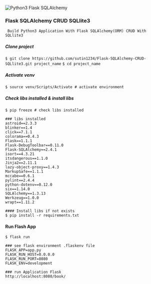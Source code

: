 ![Python3 Flask SQLAlchemy](https://danidee10.github.io/images/flask-5-overview.png)

### Flask SQLAlchemy CRUD SQLlite3
` Build Python3 Application With Flask SQLAlchemy(ORM) CRUD With SQLlite3`

##### Clone project
`$ git clone https://github.com/sutin1234/Flask-SQLAlchemy-CRUD-SQLlite3.git project_name`
`$ cd project_name`

##### Activate venv
`$ source venv/Scripts/Activate # activate environment`

##### Check libs installed & install libs
`$ pip freeze # check libs installed`
```
### libs installed
astroid==2.3.3
blinker==1.4   
click==7.1.1   
colorama==0.4.3
Flask==1.1.1
Flask-DebugToolbar==0.11.0
Flask-SQLAlchemy==2.4.1
isort==4.3.21
itsdangerous==1.1.0
Jinja2==2.11.1
lazy-object-proxy==1.4.3
MarkupSafe==1.1.1
mccabe==0.6.1
pylint==2.4.4
python-dotenv==0.12.0
six==1.14.0
SQLAlchemy==1.3.13
Werkzeug==1.0.0
wrapt==1.11.2
```

```
#### Install libs if not exists
$ pip install -r requirements.txt
```
#### Run Flash App
`` $ flask run ``
```
### see flask environment .flaskenv file
FLASK_APP=app.py
FLASK_RUN_HOST=0.0.0.0
FLASK_RUN_PORT=8080
FLASK_ENV=development

### run Application Flask
http://localhost:8080/book/

```